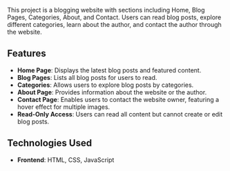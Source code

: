 This project is a blogging website with sections including Home, Blog Pages, Categories, About, and Contact. Users can read blog posts, explore different categories, learn about the author, and contact the author through the website.

## Features

- **Home Page**: Displays the latest blog posts and featured content.
- **Blog Pages**: Lists all blog posts for users to read.
- **Categories**: Allows users to explore blog posts by categories.
- **About Page**: Provides information about the website or the author.
- **Contact Page**: Enables users to contact the website owner, featuring a hover effect for multiple images.
- **Read-Only Access**: Users can read all content but cannot create or edit blog posts.

## Technologies Used

- **Frontend**: HTML, CSS, JavaScript
